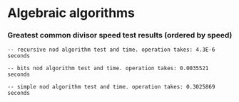 # Algebraic algorithms

### Greatest common divisor speed test results (ordered by speed)
`-- recursive nod algorithm test and time. operation takes: 4.3E-6 seconds`

`-- bits nod algorithm test and time. operation takes: 0.0035521 seconds`

`-- simple nod algorithm test and time. operation takes: 0.3025869 seconds`

